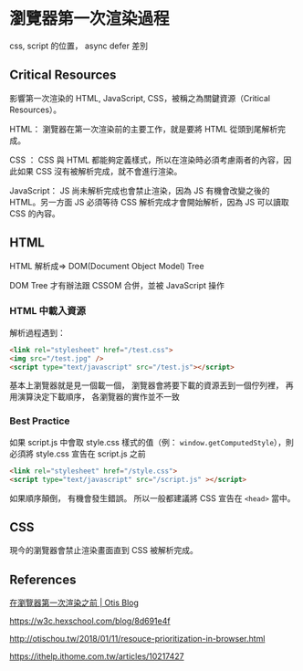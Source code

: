 # 瀏覽器第一次渲染過程

css, script 的位置，
async defer 差別

## Critical Resources

影響第一次渲染的 HTML, JavaScript, CSS，被稱之為關鍵資源（Critical Resources）。

HTML：
瀏覽器在第一次渲染前的主要工作，就是要將 HTML 從頭到尾解析完成。

CSS ：
CSS 與 HTML 都能夠定義樣式，所以在渲染時必須考慮兩者的內容，因此如果 CSS 沒有被解析完成，就不會進行渲染。

JavaScript：
JS 尚未解析完成也會禁止渲染，因為 JS 有機會改變之後的 HTML。另一方面 JS 必須等待 CSS 解析完成才會開始解析，因為 JS 可以讀取 CSS 的內容。

## HTML

HTML 解析成=> DOM(Document Object Model) Tree

DOM Tree 才有辦法跟 CSSOM 合併，並被 JavaScript 操作

### HTML 中載入資源

解析過程遇到：

```html
<link rel="stylesheet" href="/test.css">
<img src="/test.jpg" />
<script type="text/javascript" src="/test.js"></script>
```

基本上瀏覽器就是見一個載一個，
瀏覽器會將要下載的資源丟到一個佇列裡，
再用演算決定下載順序，
各瀏覽器的實作並不一致

### Best Practice

如果 script.js 中會取 style.css 樣式的值（例： `window.getComputedStyle`），則必須將 style.css 宣告在 script.js 之前

```html
<link rel="stylesheet" href="/style.css">
<script type="text/javascript" src="/script.js" ></script>
```

如果順序顛倒，
有機會發生錯誤。
所以一般都建議將 CSS 宣告在 `<head>` 當中。

  ## CSS

  現今的瀏覽器會禁止渲染畫面直到 CSS 被解析完成。

  ## References

  [在瀏覽器第一次渲染之前 | Otis Blog](http://otischou.tw/2018/01/10/resouce-prioritization-in-browser.html)



https://w3c.hexschool.com/blog/8d691e4f

http://otischou.tw/2018/01/11/resouce-prioritization-in-browser.html

https://ithelp.ithome.com.tw/articles/10217427